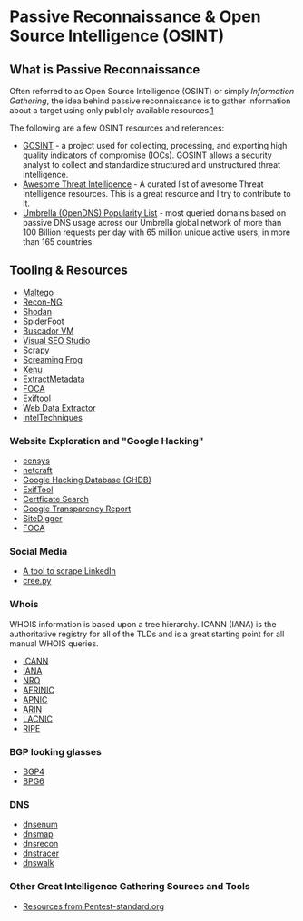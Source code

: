 # Passive Reconnaissance & Open Source Intelligence (OSINT)

## What is Passive Reconnaissance

Often referred to as Open Source Intelligence (OSINT) or simply _Information Gathering_, the idea behind passive reconnaissance is to gather information about a target using only publicly available resources.[1]

The following are a few OSINT resources and references:

- [GOSINT](https://github.com/ciscocsirt/gosint) - a project used for collecting, processing, and exporting high quality indicators of compromise (IOCs). GOSINT allows a security analyst to collect and standardize structured and unstructured threat intelligence.
- [Awesome Threat Intelligence](https://github.com/santosomar/awesome-threat-intelligence) - A curated list of awesome Threat Intelligence resources. This is a great resource and I try to contribute to it.
- [Umbrella (OpenDNS) Popularity List](http://s3-us-west-1.amazonaws.com/umbrella-static/index.html) - most queried domains based on passive DNS usage across our Umbrella global network of more than 100 Billion requests per day with 65 million unique active users, in more than 165 countries.

[1]: https://www.securitysift.com/passive-reconnaissance/

## Tooling & Resources

- [Maltego](https://www.paterva.com/web7/)
- [Recon-NG](https://bitbucket.org/LaNMaSteR53/recon-ng)
- [Shodan](https://shodan.io)
- [SpiderFoot](http://spiderfoot.net)
- [Buscador VM](https://inteltechniques.com/buscador)
- [Visual SEO Studio](https://visual-seo.com/)
- [Scrapy](https://scrapy.org)
- [Screaming Frog](https://www.screamingfrog.co.uk)
- [Xenu](http://home.snafu.de)
- [ExtractMetadata](http://www.extractmetadata.com)
- [FOCA](https://elevenpaths.com)
- [Exiftool](https://www.sno.phy.queensu.ca/~phil/exiftool/)
- [Web Data Extractor](http://www.webextractor.com)
- [IntelTechniques](https://inteltechniques.com)

### Website Exploration and "Google Hacking"

- [censys](https://censys.io/)
- [netcraft](https://searchdns.netcraft.com/)
- [Google Hacking Database (GHDB)](https://www.exploit-db.com/google-hacking-database/)
- [ExifTool](https://www.sno.phy.queensu.ca/~phil/exiftool/)
- [Certficate Search](https://crt.sh/)
- [Google Transparency Report](https://transparencyreport.google.com/https/certificates)
- [SiteDigger](http://www.mcafee.com/us/downloads/free-tools/sitedigger.aspx)
- [FOCA](http://www.informatica64.com/DownloadFOCA)

### Social Media

- [A tool to scrape LinkedIn](https://github.com/dchrastil/TTSL)
- [cree.py](http://ilektrojohn.github.com/creepy/)

### Whois

WHOIS information is based upon a tree hierarchy. ICANN (IANA) is the authoritative registry for all of the TLDs and is a great starting point for all manual WHOIS queries.

- [ICANN](http://www.icann.org)
- [IANA](http://www.iana.com)
- [NRO](http://www.nro.net)
- [AFRINIC](http://www.afrinic.net)
- [APNIC](http://www.apnic.net)
- [ARIN](http://ws.arin.net)
- [LACNIC](http://www.lacnic.net)
- [RIPE](http://www.ripe.net)

### BGP looking glasses

- [BGP4](http://www.bgp4.as/looking-glasses)
- [BPG6](http://lg.he.net/)

### DNS

- [dnsenum](http://code.google.com/p/dnsenum)
- [dnsmap](http://code.google.com/p/dnsmap)
- [dnsrecon](http://www.darkoperator.com/tools-and-scripts)
- [dnstracer](http://www.mavetju.org/unix/dnstracer.php)
- [dnswalk](http://sourceforge.net/projects/dnswalk)

### Other Great Intelligence Gathering Sources and Tools

- [Resources from Pentest-standard.org](http://www.pentest-standard.org/index.php/PTES_Technical_Guidelines#Intelligence_Gathering)
